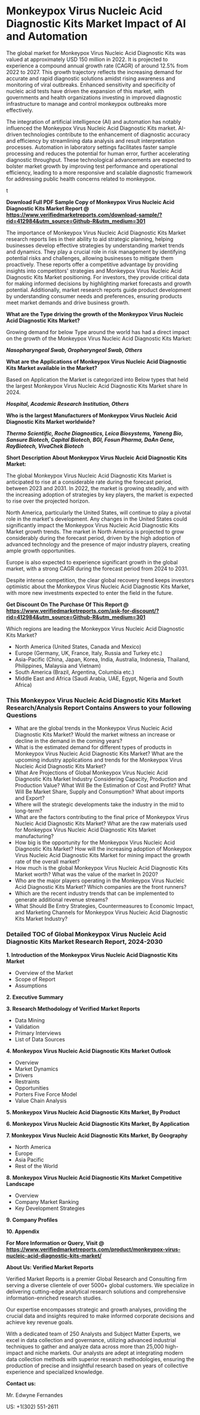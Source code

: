 <meta name="title" content="Global Monkeypox Virus Nucleic Acid Diagnostic Kits Market Impact of AI and Automation"><meta name="description" content="The global market for Monkeypox Virus Nucleic Acid Diagnostic Kits was valued at approximately USD 150 million in 2022. It is projected to experience a compound annual"><meta name="title" content="Monkeypox Virus Nucleic Acid Diagnostic Kits Market Size, Share, Scope, Trends, Growth, Opportunities, Analysis, Forecast"><h1>Monkeypox Virus Nucleic Acid Diagnostic Kits Market Impact of AI and Automation</h1><p>The global market for Monkeypox Virus Nucleic Acid Diagnostic Kits was valued at approximately USD 150 million in 2022. It is projected to experience a compound annual growth rate (CAGR) of around 12.5% from 2022 to 2027. This growth trajectory reflects the increasing demand for accurate and rapid diagnostic solutions amidst rising awareness and monitoring of viral outbreaks. Enhanced sensitivity and specificity of nucleic acid tests have driven the expansion of this market, with governments and health organizations investing in improved diagnostic infrastructure to manage and control monkeypox outbreaks more effectively.</p><p>The integration of artificial intelligence (AI) and automation has notably influenced the Monkeypox Virus Nucleic Acid Diagnostic Kits market. AI-driven technologies contribute to the enhancement of diagnostic accuracy and efficiency by streamlining data analysis and result interpretation processes. Automation in laboratory settings facilitates faster sample processing and reduces the potential for human error, further accelerating diagnostic throughput. These technological advancements are expected to bolster market growth by improving test performance and operational efficiency, leading to a more responsive and scalable diagnostic framework for addressing public health concerns related to monkeypox.</p>t</p><p id="" class=""><strong>Download Full PDF Sample Copy of Monkeypox Virus Nucleic Acid Diagnostic Kits Market Report @ <a href="https://www.verifiedmarketreports.com/download-sample/?rid=412984&utm_source=Github-R&utm_medium=301" target="_blank">https://www.verifiedmarketreports.com/download-sample/?rid=412984&utm_source=Github-R&utm_medium=301</a></strong></p><p>The importance of&nbsp;Monkeypox Virus Nucleic Acid Diagnostic Kits Market research reports lies in their ability to aid strategic planning, helping businesses develop effective strategies by understanding market trends and dynamics. They play a crucial role in risk management by identifying potential risks and challenges, allowing businesses to mitigate them proactively. These reports offer a competitive advantage by providing insights into competitors' strategies and Monkeypox Virus Nucleic Acid Diagnostic Kits Market positioning. For investors, they provide critical data for making informed decisions by highlighting market forecasts and growth potential. Additionally, market research reports guide product development by understanding consumer needs and preferences, ensuring products meet market demands and drive business growth.</p><p><strong>What are the&nbsp;Type driving the growth of the Monkeypox Virus Nucleic Acid Diagnostic Kits Market?</strong></p><p id="" class="">Growing demand for below Type around the world has had a direct impact on the growth of the Monkeypox Virus Nucleic Acid Diagnostic Kits Market:</p><em><strong>Nasopharyngeal Swab, Oropharyngeal Swab, Others</strong></em></p><strong>What are the&nbsp;Applications&nbsp;of Monkeypox Virus Nucleic Acid Diagnostic Kits Market available in the Market?</strong></p><p id="" class="">Based on Application the Market is categorized into Below types that held the largest Monkeypox Virus Nucleic Acid Diagnostic Kits Market share In 2024.</p><em><strong>Hospital, Academic Research Institution, Others</strong></em></p><strong>Who is the largest Manufacturers of Monkeypox Virus Nucleic Acid Diagnostic Kits Market worldwide?</strong></p><p><em><strong>Thermo Scientific, Roche Diagnostics, Leica Biosystems, Yaneng Bio, Sansure Biotech, Capital Biotech, BGI, Fosun Pharma, DaAn Gene, RayBiotech, VivaChek Biotech</strong></em></p><p id="" class=""><strong>Short Description About Monkeypox Virus Nucleic Acid Diagnostic Kits Market:</strong></p><p>The global Monkeypox Virus Nucleic Acid Diagnostic Kits Market is anticipated to rise at a considerable rate during the forecast period, between 2023 and 2031. In 2022, the market is growing steadily, and with the increasing adoption of strategies by key players, the market is expected to rise over the projected horizon.</p><p>North America, particularly the United States, will continue to play a pivotal role in the market's development. Any changes in the United States could significantly impact the Monkeypox Virus Nucleic Acid Diagnostic Kits Market growth trends. The market in North America is projected to grow considerably during the forecast period, driven by the high adoption of advanced technology and the presence of major industry players, creating ample growth opportunities.</p><p>Europe is also expected to experience significant growth in the global market, with a strong CAGR during the forecast period from 2024 to 2031.</p><p>Despite intense competition, the clear global recovery trend keeps investors optimistic about the Monkeypox Virus Nucleic Acid Diagnostic Kits Market, with more new investments expected to enter the field in the future.</p><p id="" class=""><strong>Get Discount On The Purchase Of This Report @ <a href="https://www.verifiedmarketreports.com/ask-for-discount/?rid=412984&utm_source=Github-R&utm_medium=301" target="_blank">https://www.verifiedmarketreports.com/ask-for-discount/?rid=412984&utm_source=Github-R&utm_medium=301</a></strong></p>Which regions are leading the Monkeypox Virus Nucleic Acid Diagnostic Kits Market?</p><ul><li>North America (United States, Canada and Mexico)</li><li>Europe (Germany, UK, France, Italy, Russia and Turkey etc.)</li><li>Asia-Pacific (China, Japan, Korea, India, Australia, Indonesia, Thailand, Philippines, Malaysia and Vietnam)</li><li>South America (Brazil, Argentina, Columbia etc.)</li><li>Middle East and Africa (Saudi Arabia, UAE, Egypt, Nigeria and South Africa)</li></ul><h3 id="" class="">This Monkeypox Virus Nucleic Acid Diagnostic Kits Market Research/Analysis Report Contains Answers to your following Questions</h3><ul><li>What are the global trends in the Monkeypox Virus Nucleic Acid Diagnostic Kits Market? Would the market witness an increase or decline in the demand in the coming years?</li><li>What is the estimated demand for different types of products in Monkeypox Virus Nucleic Acid Diagnostic Kits Market? What are the upcoming industry applications and trends for the Monkeypox Virus Nucleic Acid Diagnostic Kits Market?</li><li>What Are Projections of Global Monkeypox Virus Nucleic Acid Diagnostic Kits Market Industry Considering Capacity, Production and Production Value? What Will Be the Estimation of Cost and Profit? What Will Be Market Share, Supply and Consumption? What about imports and Export?</li><li>Where will the strategic developments take the industry in the mid to long-term?</li><li>What are the factors contributing to the final price of Monkeypox Virus Nucleic Acid Diagnostic Kits Market? What are the raw materials used for Monkeypox Virus Nucleic Acid Diagnostic Kits Market manufacturing?</li><li>How big is the opportunity for the Monkeypox Virus Nucleic Acid Diagnostic Kits Market? How will the increasing adoption of Monkeypox Virus Nucleic Acid Diagnostic Kits Market for mining impact the growth rate of the overall market?</li><li>How much is the global Monkeypox Virus Nucleic Acid Diagnostic Kits Market worth? What was the value of the market In 2020?</li><li>Who are the major players operating in the Monkeypox Virus Nucleic Acid Diagnostic Kits Market? Which companies are the front runners?</li><li>Which are the recent industry trends that can be implemented to generate additional revenue streams?</li><li>What Should Be Entry Strategies, Countermeasures to Economic Impact, and Marketing Channels for Monkeypox Virus Nucleic Acid Diagnostic Kits Market Industry?</li></ul><h3 id="" class="">Detailed TOC of Global Monkeypox Virus Nucleic Acid Diagnostic Kits Market Research Report, 2024-2030</h3><p id="" class=""><strong>1. Introduction of the Monkeypox Virus Nucleic Acid Diagnostic Kits Market</strong></p><ul><li>Overview of the Market</li><li>Scope of Report</li><li>Assumptions</li></ul><p id="" class=""><strong>2. Executive Summary</strong></p><p id="" class=""><strong>3. Research Methodology of Verified Market Reports</strong></p><ul><li>Data Mining</li><li>Validation</li><li>Primary Interviews</li><li>List of Data Sources</li></ul><p id="" class=""><strong>4. Monkeypox Virus Nucleic Acid Diagnostic Kits Market Outlook</strong></p><ul><li>Overview</li><li>Market Dynamics</li><li>Drivers</li><li>Restraints</li><li>Opportunities</li><li>Porters Five Force Model</li><li>Value Chain Analysis</li></ul><p id="" class=""><strong>5. Monkeypox Virus Nucleic Acid Diagnostic Kits Market, By Product</strong></p><p id="" class=""><strong>6. Monkeypox Virus Nucleic Acid Diagnostic Kits Market, By Application</strong></p><p id="" class=""><strong>7. Monkeypox Virus Nucleic Acid Diagnostic Kits Market, By Geography</strong></p><ul><li>North America</li><li>Europe</li><li>Asia Pacific</li><li>Rest of the World</li></ul><p id="" class=""><strong>8. Monkeypox Virus Nucleic Acid Diagnostic Kits Market Competitive Landscape</strong></p><ul><li>Overview</li><li>Company Market Ranking</li><li>Key Development Strategies</li></ul><p id="" class=""><strong>9. Company Profiles</strong></p><p id="" class=""><strong>10. Appendix</strong></p><p id="" class=""><strong>For More Information or Query, Visit @ <a href="https://www.verifiedmarketreports.com/product/monkeypox-virus-nucleic-acid-diagnostic-kits-market/" target="_blank">https://www.verifiedmarketreports.com/product/monkeypox-virus-nucleic-acid-diagnostic-kits-market/</a></strong></p><p id="" class=""><strong>About Us: Verified Market Reports</strong></p><p id="" class="">Verified Market Reports is a premier Global Research and Consulting firm serving a diverse clientele of over 5000+ global customers. We specialize in delivering cutting-edge analytical research solutions and comprehensive information-enriched research studies.</p><p id="" class="">Our expertise encompasses strategic and growth analyses, providing the crucial data and insights required to make informed corporate decisions and achieve key revenue goals.</p><p id="" class="">With a dedicated team of 250 Analysts and Subject Matter Experts, we excel in data collection and governance, utilizing advanced industrial techniques to gather and analyze data across more than 25,000 high-impact and niche markets. Our analysts are adept at integrating modern data collection methods with superior research methodologies, ensuring the production of precise and insightful research based on years of collective experience and specialized knowledge.</p><p id="" class=""><strong>Contact us:</strong></p><p id="" class="">Mr. Edwyne Fernandes</p><p id="" class="">US: +1(302) 551-2611</p>